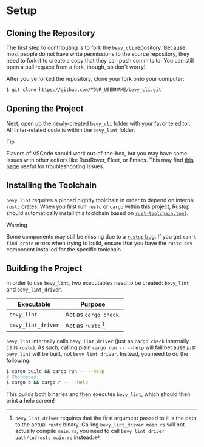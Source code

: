 # Setup

## Cloning the Repository

The first step to contributing is to [fork](https://docs.github.com/en/pull-requests/collaborating-with-pull-requests/working-with-forks/fork-a-repo) the [`bevy_cli` repository](https://github.com/TheBevyFlock/bevy_cli). Because most people do not have write permissions to the source repository, they need to fork it to create a copy that they can push commits to. You can still open a pull request from a fork, though, so don't worry!

After you've forked the repository, clone your fork onto your computer:

```bash
$ git clone https://github.com/YOUR_USERNAME/bevy_cli.git
```

## Opening the Project

Next, open up the newly-created `bevy_cli` folder with your favorite editor. All linter-related code is within the `bevy_lint` folder.

> [!TIP]
>
> Flavors of VSCode should work out-of-the-box, but you may have some issues with other editors like RustRover, Fleet, or Emacs. This may find [this page](https://model-checking.github.io/kani/rustc-hacks.html) useful for troubleshooting issues.

## Installing the Toolchain

`bevy_lint` requires a pinned nightly toolchain in order to depend on internal `rustc` crates. When you first run `rustc` or `cargo` within this project, Rustup should automatically install this toolchain based on [`rust-toolchain.toml`](../../rust-toolchain.toml).

> [!WARNING]
>
> Some components may still be missing due to a [`rustup` bug](https://github.com/rust-lang/rustup/issues/3255). If you get `can't find crate` errors when trying to build, ensure that you have the `rustc-dev` component installed for the specific toolchain.

## Building the Project

In order to use `bevy_lint`, two executables need to be created: `bevy_lint` and `bevy_lint_driver`.

|Executable|Purpose|
|-|-|
|`bevy_lint`|Act as `cargo check`.|
|`bevy_lint_driver`|Act as `rustc`.[^0]|

[^0]: `bevy_lint_driver` requires that the first argument passed to it is the path to the actual `rustc` binary. Calling `bevy_lint_driver main.rs` will not actually compile `main.rs`, you need to call `bevy_lint_driver path/to/rustc main.rs` instead.

`bevy_lint` internally calls `bevy_lint_driver` (just as `cargo check` internally calls `rustc`). As such, calling plain `cargo run -- --help` will fail because _just_ `bevy_lint` will be built, not `bevy_lint_driver`. Instead, you need to do the following:

```bash
$ cargo build && cargo run -- --help
# Shortened:
$ cargo b && cargo r -- --help
```

This builds both binaries and then executes `bevy_lint`, which should then print a help screen!
